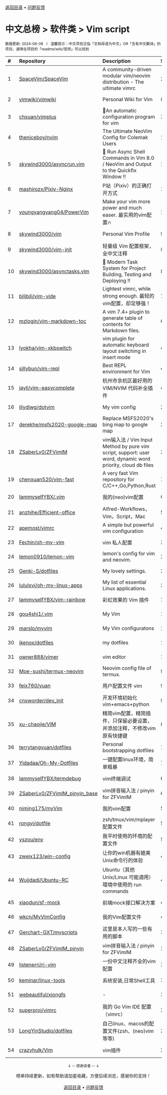 <a href="https://github.com/GrowingGit/GitHub-Chinese-Top-Charts#github中文排行榜">返回目录</a> • <a href="/content/docs/feedback.md">问题反馈</a>

# 中文总榜 > 软件类 > Vim script
<sub>数据更新: 2024-06-08&nbsp;&nbsp;&nbsp;/&nbsp;&nbsp;&nbsp;温馨提示：中文项目泛指「文档母语为中文」OR「含有中文翻译」的项目，通常在项目的「readme/wiki/官网」可以找到</sub>

|#|Repository|Description|Stars|Updated|
|:-|:-|:-|:-|:-|
|1|[SpaceVim/SpaceVim](https://github.com/SpaceVim/SpaceVim)|A community-driven modular vim/neovim distribution - The ultimate vimrc|20147|2024-06-02|
|2|[vimwiki/vimwiki](https://github.com/vimwiki/vimwiki)|Personal Wiki for Vim|8612|2024-05-27|
|3|[chxuan/vimplus](https://github.com/chxuan/vimplus)|:rocket:An automatic configuration program for vim|3873|2024-06-05|
|4|[theniceboy/nvim](https://github.com/theniceboy/nvim)|The Ultimate NeoVim Config for Colemak Users|1960|2024-06-01|
|5|[skywind3000/asyncrun.vim](https://github.com/skywind3000/asyncrun.vim)|:rocket: Run Async Shell Commands in Vim 8.0 / NeoVim and Output to the Quickfix Window !!|1827|2024-05-22|
|6|[mashirozx/Pixiv-Nginx](https://github.com/mashirozx/Pixiv-Nginx)|P站（Pixiv）的正确打开方式|1697|2024-02-22|
|7|[youngyangyang04/PowerVim](https://github.com/youngyangyang04/PowerVim)|Make your vim more power and much easer. 最实用的vim配置🔥|1568|2024-05-08|
|8|[skywind3000/vim](https://github.com/skywind3000/vim)|Personal Vim Profile|900|2024-05-27|
|9|[skywind3000/vim-init](https://github.com/skywind3000/vim-init)|轻量级 Vim 配置框架，全中文注释|897|2024-05-22|
|10|[skywind3000/asynctasks.vim](https://github.com/skywind3000/asynctasks.vim)|:rocket: Modern Task System for Project Building, Testing and Deploying !!|890|2023-12-11|
|11|[bilibili/vim-vide](https://github.com/bilibili/vim-vide)|Lightest vimrc, while strong enough. 最轻的vim配置，却足够强！|785|2024-04-20|
|12|[mzlogin/vim-markdown-toc](https://github.com/mzlogin/vim-markdown-toc)|A vim 7.4+ plugin to generate table of contents for Markdown files.|601|2024-04-15|
|13|[lyokha/vim-xkbswitch](https://github.com/lyokha/vim-xkbswitch)|vim plugin for automatic keyboard layout switching in insert mode|476|2024-03-12|
|14|[sillybun/vim-repl](https://github.com/sillybun/vim-repl)|Best REPL environment for Vim|438|2024-01-16|
|15|[jayli/vim-easycomplete](https://github.com/jayli/vim-easycomplete)|杭州市余杭区最好用的 VIM/NVIM 代码补全插件|404|2024-04-15|
|16|[lilydjwg/dotvim](https://github.com/lilydjwg/dotvim)|My vim config|280|2024-05-24|
|17|[derekhe/msfs2020-google-map](https://github.com/derekhe/msfs2020-google-map)|Replace MSFS2020's bing map to google map|277|2024-04-21|
|18|[ZSaberLv0/ZFVimIM](https://github.com/ZSaberLv0/ZFVimIM)|vim输入法 / Vim Input Method by pure vim script, support: user word, dynamic word priority, cloud db files|201|2024-06-02|
|19|[chenxuan520/vim-fast](https://github.com/chenxuan520/vim-fast)|A very fast Vim repository for C/C++,Go,Python,Rust|75|2024-05-09|
|20|[IammyselfYBX/.vim](https://github.com/IammyselfYBX/.vim)|我的(neo)vim配置|64|2024-05-23|
|21|[anzhihe/Efficient-office](https://github.com/anzhihe/Efficient-office)|Alfred-Workflows，Vim，Script，Mac|57|2024-02-20|
|22|[apemost/vimrc](https://github.com/apemost/vimrc)|A simple but powerful vim configuration|40|2024-05-21|
|23|[Fechin/oh-my-vim](https://github.com/Fechin/oh-my-vim)|vim 私人配置|27|2024-01-31|
|24|[lemon0910/lemon-vim](https://github.com/lemon0910/lemon-vim)|lemon's config for vim and neovim.|23|2024-05-31|
|25|[Genki-S/dotfiles](https://github.com/Genki-S/dotfiles)|My lovely settings.|23|2024-04-04|
|26|[lululxvi/oh-my-linux-apps](https://github.com/lululxvi/oh-my-linux-apps)|My list of essential Linux applications.|22|2024-03-12|
|27|[IammyselfYBX/vim-rainbow](https://github.com/IammyselfYBX/vim-rainbow)|彩虹效果的 Vim 插件|17|2024-05-15|
|28|[gou4shi1/.vim](https://github.com/gou4shi1/.vim)|My Vim|15|2024-04-09|
|29|[marslo/myvim](https://github.com/marslo/myvim)|My Vim configuratons |15|2024-05-02|
|30|[ikenox/dotfiles](https://github.com/ikenox/dotfiles)|my dotfiles|11|2024-05-23|
|31|[owner888/vimer](https://github.com/owner888/vimer)|vim editor|11|2024-02-29|
|32|[Moe-sushi/termux-neovim](https://github.com/Moe-sushi/termux-neovim)|Neovim config file of termux.|9|2024-01-23|
|33|[feix760/yuan](https://github.com/feix760/yuan)|用户配置文件 vim|9|2023-12-20|
|34|[cnsworder/dev_init](https://github.com/cnsworder/dev_init)|开发环境初始化 vim+emacs+python|9|2024-01-30|
|35|[xu-chaojie/VIM](https://github.com/xu-chaojie/VIM)|精简vim配置，精简插件，只保留必要设置，并添加注释，不修改vim原有快捷键|8|2024-04-30|
|36|[terrytangyuan/dotfiles](https://github.com/terrytangyuan/dotfiles)|Personal bootstrapping dotfiles |7|2024-06-04|
|37|[Yidadaa/Oh-My-Dotfiles](https://github.com/Yidadaa/Oh-My-Dotfiles)|一键配置linux环境，简单粗暴|7|2024-01-12|
|38|[IammyselfYBX/termdebug](https://github.com/IammyselfYBX/termdebug)|vim终端调试|6|2024-05-13|
|39|[ZSaberLv0/ZFVimIM_pinyin_base](https://github.com/ZSaberLv0/ZFVimIM_pinyin_base)|vim拼音输入法 / pinyin for ZFVimIM|6|2024-02-22|
|40|[niming175/myVim](https://github.com/niming175/myVim)|我的vim配置|5|2024-05-08|
|41|[rongyi/dotfile](https://github.com/rongyi/dotfile)|zsh/tmux/vim/mplayer配置文件|5|2024-02-26|
|42|[yszou/env](https://github.com/yszou/env)|我平时使用的环境的配置文件|5|2024-05-08|
|43|[zweix123/win-config](https://github.com/zweix123/win-config)|让你的win机器有媲美Unix命令行的体验|4|2024-02-29|
|44|[Wujidadi/Ubuntu-RC](https://github.com/Wujidadi/Ubuntu-RC)|Ubuntu（其他 Unix/Linux 可能適用）環境中使用的 run commands|4|2024-03-21|
|45|[xiaodun/sf-mock](https://github.com/xiaodun/sf-mock)|前端mock接口解决方案|4|2024-01-05|
|46|[wkcn/MyVimConfig](https://github.com/wkcn/MyVimConfig)|我的Vim配置文件|4|2024-01-16|
|47|[Gerchart-GXT/myscripts](https://github.com/Gerchart-GXT/myscripts)|这里是本人写的一些有用的脚本|3|2024-01-08|
|48|[ZSaberLv0/ZFVimIM_pinyin](https://github.com/ZSaberLv0/ZFVimIM_pinyin)|vim拼音输入法 / pinyin for ZFVimIM|3|2024-01-12|
|49|[listenerri/ri-vim](https://github.com/listenerri/ri-vim)|一份中文注释齐全的vim配置|3|2024-05-25|
|50|[keminar/linux-tools](https://github.com/keminar/linux-tools)|系统安装,日常Shell工具|3|2024-01-05|
|51|[webeautiful/xiongfs](https://github.com/webeautiful/xiongfs)|-|3|2024-03-12|
|52|[superproj/vimrc](https://github.com/superproj/vimrc)|我的 Go Vim IDE 配置（vimrc）|2|2024-01-31|
|53|[LongYinStudio/dotfiles](https://github.com/LongYinStudio/dotfiles)|自己linux、macos的配置文件(zsh、(neo)vim等等)|2|2024-03-17|
|54|[crazyhulk/Vim](https://github.com/crazyhulk/Vim)|vim插件|2|2024-06-07|

<div align="center">
    <p><sub>↓ -- 感谢读者 -- ↓</sub></p>
    榜单持续更新，如有帮助请加星收藏，方便后续浏览，感谢你的支持！
</div>

<br/>

<div align="center"><a href="https://github.com/GrowingGit/GitHub-Chinese-Top-Charts#github中文排行榜">返回目录</a> • <a href="/content/docs/feedback.md">问题反馈</a></div>
